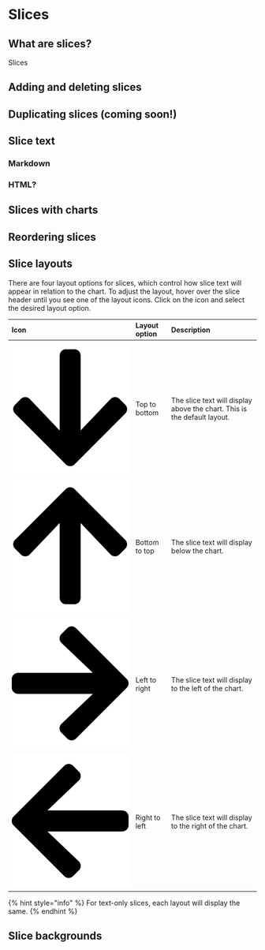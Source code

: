 # Slices



## What are slices?

Slices 

## Adding and deleting slices

## Duplicating slices \(coming soon!\)

## Slice text

### Markdown

### HTML?

## Slices with charts

## Reordering slices

## Slice layouts

There are four layout options for slices, which control how slice text will appear in relation to the chart. To adjust the layout, hover over the slice header until you see one of the layout icons. Click on the icon and select the desired layout option. 

| Icon | Layout option | Description |
| :--- | :--- | :--- |
| ![](../../../.gitbook/assets/arrow-down-solid.svg)  | Top to bottom | The slice text will display above the chart. This is the default layout. |
| ![](../../../.gitbook/assets/arrow-up-solid.svg)  | Bottom to top | The slice text will display below the chart. |
| ![](../../../.gitbook/assets/arrow-right-solid%20%281%29.svg)  | Left to right | The slice text will display to the left of the chart. |
| ![](../../../.gitbook/assets/arrow-left-solid.svg)  | Right to left | The slice text will display to the right of the chart. |

{% hint style="info" %}
For text-only slices, each layout will display the same. 
{% endhint %}

## Slice backgrounds

